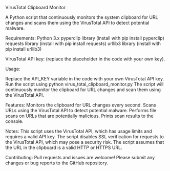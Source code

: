 VirusTotal Clipboard Monitor

A Python script that continuously monitors the system clipboard for URL changes and scans them using the VirusTotal API to detect potential malware.

Requirements:
Python 3.x
pyperclip library (install with pip install pyperclip)
requests library (install with pip install requests)
urllib3 library (install with pip install urllib3)

VirusTotal API key: (replace the placeholder in the code with your own key).

Usage:

Replace the API_KEY variable in the code with your own VirusTotal API key.
Run the script using python virus_total_clipboard_monitor.py
The script will continuously monitor the clipboard for URL changes and scan them using the VirusTotal API.

Features:
Monitors the clipboard for URL changes every second.
Scans URLs using the VirusTotal API to detect potential malware.
Performs file scans on URLs that are potentially malicious.
Prints scan results to the console.

Notes:
This script uses the VirusTotal API, which has usage limits and requires a valid API key.
The script disables SSL verification for requests to the VirusTotal API, which may pose a security risk.
The script assumes that the URL in the clipboard is a valid HTTP or HTTPS URL.

Contributing:
Pull requests and issues are welcome! Please submit any changes or bug reports to the GitHub repository.
